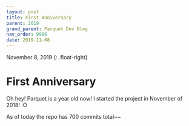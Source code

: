 ```yaml
---
layout: post
title: First Anniversary
parent: 2019
grand_parent: Parquet Dev Blog
nav_order: 9986
date: 2019-11-08
---
```

November 8, 2019
{: .float-right}

# First Anniversary

Oh hey! Parquet is a year old now! I started the project in November of 2018! :O

As of today the repo has 700 commits total~~
